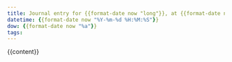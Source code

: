 ```yaml
---
title: Journal entry for {{format-date now "long"}}, at {{format-date now "time"}}
datetime: {{format-date now "%Y-%m-%d %H:%M:%S"}}
dow: {{format-date now "%a"}}
tags:
---
```


{{content}}
